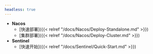 ```yaml
---
headless: true
---
```




- **Nacos**
  - [快速部署]({{< relref "/docs/Nacos/Deploy-Standalone.md" >}})
  - [集群部署]({{< relref "/docs/Nacos/Deploy-Cluster.md" >}}) 
- **Sentinel**
  - [快速开始]({{< relref "/docs/Sentinel/Quick-Start.md" >}})

